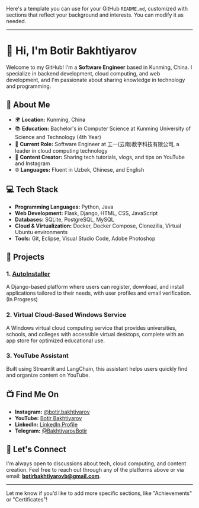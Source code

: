 Here's a template you can use for your GitHub `README.md`, customized with sections that reflect your background and interests. You can modify it as needed.

---

# 👋 Hi, I'm Botir Bakhtiyarov

Welcome to my GitHub! I'm a **Software Engineer** based in Kunming, China. I specialize in backend development, cloud computing, and web development, and I'm passionate about sharing knowledge in technology and programming.

## 🚀 About Me

- 🌍 **Location:** Kunming, China
- 📚 **Education:** Bachelor's in Computer Science at Kunming University of Science and Technology (4th Year)
- 💼 **Current Role:** Software Engineer at 工一(云南)数字科技有限公司, a leader in cloud computing technology
- 🎥 **Content Creator:** Sharing tech tutorials, vlogs, and tips on YouTube and Instagram
- 🌐 **Languages:** Fluent in Uzbek, Chinese, and English

## 💻 Tech Stack

- **Programming Languages:** Python, Java
- **Web Development:** Flask, Django, HTML, CSS, JavaScript
- **Databases:** SQLite, PostgreSQL, MySQL
- **Cloud & Virtualization:** Docker, Docker Compose, Clonezilla, Virtual Ubuntu environments
- **Tools:** Git, Eclipse, Visual Studio Code, Adobe Photoshop

## 🔧 Projects

### 1. **[AutoInstaller](https://github.com/BotirBakhtiyarov/AutoInstaller_django)**  
   A Django-based platform where users can register, download, and install applications tailored to their needs, with user profiles and email verification. (In Progress)

### 2. **Virtual Cloud-Based Windows Service**  
   A Windows virtual cloud computing service that provides universities, schools, and colleges with accessible virtual desktops, complete with an app store for optimized educational use.

### 3. **YouTube Assistant**  
   Built using Streamlit and LangChain, this assistant helps users quickly find and organize content on YouTube.

## 📺 Find Me On

- **Instagram:** [@botir.bakhtiyarov](https://www.instagram.com/botir.bakhtiyarov/)  
- **YouTube:** [Botir Bakhtiyarov](https://www.youtube.com/@botirbakhtiyarov)  
- **LinkedIn:** [LinkedIn Profile](https://www.linkedin.com/in/botirbakhtiyarov-856a83243/)  
- **Telegram:** [@BakhtiyarovBotir](https://t.me/BakhtiyarovBotir)

## 💬 Let's Connect

I'm always open to discussions about tech, cloud computing, and content creation. Feel free to reach out through any of the platforms above or via email: **botirbakhtiyarovb@gmail.com**.

---

Let me know if you’d like to add more specific sections, like "Achievements" or "Certificates"!
<!--
**BotirBakhtiyarov/BotirBakhtiyarov** is a ✨ _special_ ✨ repository because its `README.md` (this file) appears on your GitHub profile.

Here are some ideas to get you started:

- 🔭 I’m currently working on ...
- 🌱 I’m currently learning ...
- 👯 I’m looking to collaborate on ...
- 🤔 I’m looking for help with ...
- 💬 Ask me about ...
- 📫 How to reach me: ...
- 😄 Pronouns: ...
- ⚡ Fun fact: ...
-->
